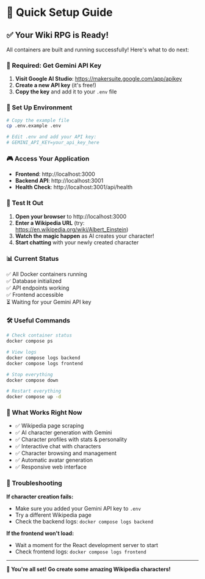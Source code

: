 # 🚀 Quick Setup Guide

## ✅ Your Wiki RPG is Ready!

All containers are built and running successfully! Here's what to do next:

### 🔑 Required: Get Gemini API Key

1. **Visit Google AI Studio**: https://makersuite.google.com/app/apikey
2. **Create a new API key** (it's free!)
3. **Copy the key** and add it to your `.env` file

### 📝 Set Up Environment

```bash
# Copy the example file
cp .env.example .env

# Edit .env and add your API key:
# GEMINI_API_KEY=your_api_key_here
```

### 🎮 Access Your Application

- **Frontend**: http://localhost:3000
- **Backend API**: http://localhost:3001
- **Health Check**: http://localhost:3001/api/health

### 🧪 Test It Out

1. **Open your browser** to http://localhost:3000
2. **Enter a Wikipedia URL** (try: https://en.wikipedia.org/wiki/Albert_Einstein)
3. **Watch the magic happen** as AI creates your character!
4. **Start chatting** with your newly created character

### 📊 Current Status

✅ All Docker containers running  
✅ Database initialized  
✅ API endpoints working  
✅ Frontend accessible  
⏳ Waiting for your Gemini API key

### 🛠️ Useful Commands

```bash
# Check container status
docker compose ps

# View logs
docker compose logs backend
docker compose logs frontend

# Stop everything
docker compose down

# Restart everything
docker compose up -d
```

### 🎯 What Works Right Now

- ✅ Wikipedia page scraping
- ✅ AI character generation with Gemini
- ✅ Character profiles with stats & personality
- ✅ Interactive chat with characters
- ✅ Character browsing and management
- ✅ Automatic avatar generation
- ✅ Responsive web interface

### 🚨 Troubleshooting

**If character creation fails:**
- Make sure you added your Gemini API key to `.env`
- Try a different Wikipedia page
- Check the backend logs: `docker compose logs backend`

**If the frontend won't load:**
- Wait a moment for the React development server to start
- Check frontend logs: `docker compose logs frontend`

---

**🎉 You're all set! Go create some amazing Wikipedia characters!**